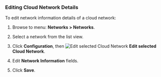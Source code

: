 ### Editing Cloud Network Details

To edit network information details of a cloud network:

1. Browse to menu: **Networks > Networks**.

2. Select a network from the list view.

3. Click **Configuration**, then
   ![Edit selected Cloud Network](../images/1851.png) **Edit selected Cloud Network**.

4. Edit **Network Information** fields.

5. Click **Save**.

